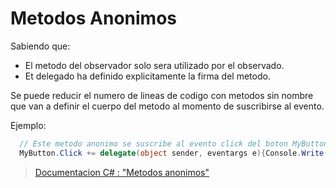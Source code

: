 # Metodos Anonimos

Sabiendo que:

- El metodo del observador solo sera utilizado por el observado.
- Et delegado ha definido explicitamente la firma del metodo.

Se puede reducir el numero de lineas de codigo con metodos sin nombre que van a definir el cuerpo del metodo al momento de suscribirse al evento.

Ejemplo:

```csharp
  // Este metodo anonimo se suscribe al evento click del boton MyButton
  MyButton.Click += delegate(object sender, eventargs e){Console.Write("Esto es un metodo anonimo !")};
```

> [Documentacion C# : "Metodos anonimos"](https://docs.microsoft.com/fr-fr/dotnet/csharp/programming-guide/statements-expressions-operators/anonymous-methods)